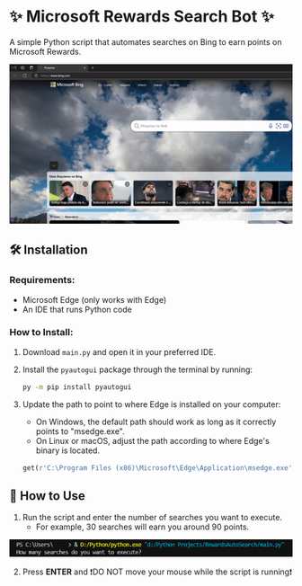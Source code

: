 # ✨ Microsoft Rewards Search Bot ✨

A simple Python script that automates searches on Bing to earn points on Microsoft Rewards.

![Script running](./img/img1.gif)

## 🛠️ Installation

### Requirements:
- Microsoft Edge (only works with Edge)
- An IDE that runs Python code

### How to Install:
1. Download `main.py` and open it in your preferred IDE.
2. Install the `pyautogui` package through the terminal by running:

    ```bash
    py -m pip install pyautogui
    ```

4. Update the path to point to where Edge is installed on your computer:
   - On Windows, the default path should work as long as it correctly points to "msedge.exe".
   - On Linux or macOS, adjust the path according to where Edge's binary is located.

    ```python
    get(r'C:\Program Files (x86)\Microsoft\Edge\Application\msedge.exe').open_new('https://www.bing.com/')
    ```

## 🚀 How to Use
1. Run the script and enter the number of searches you want to execute.
   - For example, 30 searches will earn you around 90 points.

![Terminal prompt](./img/img2.png)

2. Press **ENTER** and ❗️DO NOT move your mouse while the script is running❗️
